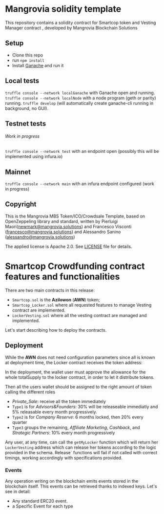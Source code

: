 # Mangrovia solidity template

This repository contains a solidity contract for Smartcop token and Vesting Manager contract , developed by Mangrovia Blockchain Solutions


## Setup

- Clone this repo
- run `npm install`
- Install [Ganache](http://truffleframework.com/ganache) and run it

## Local tests

`truffle console --network localGanache` with Ganache open and running.
`truffle console --network localNode` with a node program (geth or parity) running.
`truffle develop` (will automatically create ganache-cli running in background, no GUI).

## Testnet tests

###### Work in progress

`truffle console --network test` with an endpoint open (possibly this will be implemented using infura.io)

## Mainnet

`truffle console --network main` with an infura endpoint configured (work in progress)

## Copyright

This is the Mangrovia MBS Token/ICO/Crowdsale Template, based on OpenZeppeling library and standard, 
written by Pierluigi Maori(newmark@mangrovia.solutions) and Francesco Visconti (francesco@mangrovia.solutions) and Alessandro Sanino (alessandro@mangrovia.solutions)

The applied license is Apache 2.0. See [LICENSE](./LICENSE) file for details.

# Smartcop Crowdfunding contract features and functionalities

There are two main contracts in this release:

- `Smartcop.sol` is the **Azilowon** (**AWN**) token;
- `Smartcop_Locker.sol` where all requested features to manage Vesting contract are implemented.
- `LockerVesting.sol` where all the vesting contract are managed and implemented.

Let's start describing how to deploy the contracts.

## Deployment

While the **AWN** does not need configuration parameters since all is known at deployment time, the Locker contract receives the token address:

In the deployment, the wallet user must approve the allowance for the whole totalSupply to the locker contract, in order to let it distribute tokens. 

Then all the users wallet should be assigned to the right amount of token calling the different roles


-  _Private_Sale_: receive all the token immediately
- `Type1` is for _Advisors&Founders_: 30% will be releaseable immediatly  and 5% releasable every month  progressively.
- `Type2` is for _Company Reserve_: 6 months locked, then 20% every quarter 
- `Type3` groups the remaining, _Affiliate Marketing_, _Cashback_, and _Strategic Partners_: 10% every month progressively 

Any user, at any time, can call the `getMyLocker` function which will return her `LockerVesting` address which can release her tokens according to the logic provided in the schema.
Release` functions will fail if not called with correct timings, working accordingly with specifications provided.

### Events

Any operation writing on the blockchain emits events stored in the blockchain itself. This events can be retrieved thanks to indexed keys. Let's see in detail:

- Any standard ERC20 event.
- a Specific Event for each type
